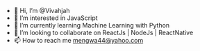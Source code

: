 - 👋 Hi, I’m @Vivahjah
- 👀 I’m interested in JavaScript
- 🌱 I’m currently learning Machine Learning with Python
- 💞️ I’m looking to collaborate on ReactJs | NodeJs | ReactNative
- 📫 How to reach me mengwa44@yahoo.com

